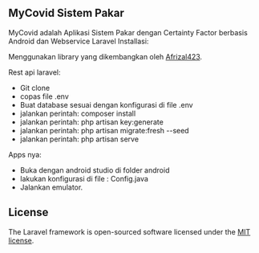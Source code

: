 

## MyCovid Sistem Pakar

MyCovid adalah Aplikasi Sistem Pakar dengan Certainty Factor berbasis Android dan Webservice Laravel
Installasi:

Menggunakan library yang dikembangkan oleh [Afrizal423](https://github.com/afrizal423/afrizalm-certainty-factor). 

Rest api laravel:

- Git clone
- copas file .env
- Buat database sesuai dengan konfigurasi di file .env
- jalankan perintah: composer install
- jalankan perintah: php artisan key:generate
- jalankan perintah: php artisan migrate:fresh --seed
- jalankan perintah: php artisan serve

Apps nya:
- Buka dengan android studio di folder android
- lakukan konfigurasi di file : Config.java
- Jalankan emulator.

## License

The Laravel framework is open-sourced software licensed under the [MIT license](https://opensource.org/licenses/MIT).
